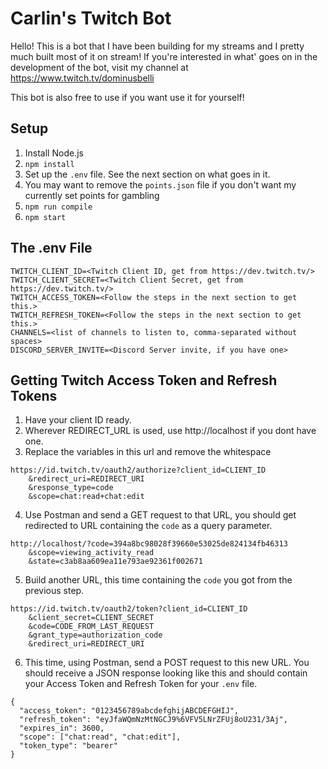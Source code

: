 # Carlin's Twitch Bot

Hello! This is a bot that I have been building for my streams and I pretty much built most of it on stream! If you're interested in what' goes on in the development of the bot, visit my channel at https://www.twitch.tv/dominusbelli

This bot is also free to use if you want use it for yourself!

## Setup

1. Install Node.js
2. `npm install`
3. Set up the `.env` file. See the next section on what goes in it.
4. You may want to remove the `points.json` file if you don't want my currently set points for gambling
5. `npm run compile`
6. `npm start`

## The .env File

```
TWITCH_CLIENT_ID=<Twitch Client ID, get from https://dev.twitch.tv/>
TWITCH_CLIENT_SECRET=<Twitch Client Secret, get from https://dev.twitch.tv/>
TWITCH_ACCESS_TOKEN=<Follow the steps in the next section to get this.>
TWITCH_REFRESH_TOKEN=<Follow the steps in the next section to get this.>
CHANNELS=<list of channels to listen to, comma-separated without spaces>
DISCORD_SERVER_INVITE=<Discord Server invite, if you have one>
```

## Getting Twitch Access Token and Refresh Tokens

1. Have your client ID ready.
2. Wherever REDIRECT_URL is used, use http://localhost if you dont have one.
3. Replace the variables in this url and remove the whitespace

```
https://id.twitch.tv/oauth2/authorize?client_id=CLIENT_ID
	&redirect_uri=REDIRECT_URI
	&response_type=code
	&scope=chat:read+chat:edit
```

4. Use Postman and send a GET request to that URL, you should get redirected to URL containing the `code` as a query parameter.

```
http://localhost/?code=394a8bc98028f39660e53025de824134fb46313
    &scope=viewing_activity_read
    &state=c3ab8aa609ea11e793ae92361f002671
```

5. Build another URL, this time containing the `code` you got from the previous step.

```
https://id.twitch.tv/oauth2/token?client_id=CLIENT_ID
    &client_secret=CLIENT_SECRET
    &code=CODE_FROM_LAST_REQUEST
    &grant_type=authorization_code
    &redirect_uri=REDIRECT_URI
```

6. This time, using Postman, send a POST request to this new URL. You should receive a JSON response looking like this and should contain your Access Token and Refresh Token for your `.env` file.

```
{
  "access_token": "0123456789abcdefghijABCDEFGHIJ",
  "refresh_token": "eyJfaWQmNzMtNGCJ9%6VFV5LNrZFUj8oU231/3Aj",
  "expires_in": 3600,
  "scope": ["chat:read", "chat:edit"],
  "token_type": "bearer"
}
```
